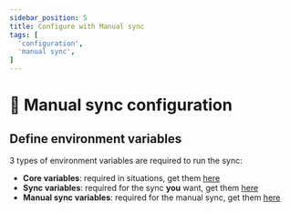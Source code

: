 ```yaml
---
sidebar_position: 5
title: Configure with Manual sync
tags: [
  'configuration',
  'manual sync',
]
---
```


# 👏️️ Manual sync configuration

## Define environment variables
3 types of environment variables are required to run the sync:
- **Core variables**: required in situations, get them [here](/docs/resources/environment-variables#core-variables)
- **Sync variables**: required for the sync **you** want, get them [here](/docs/resources/environment-variables#synchronization-)
- **Manual sync variables**: required for the manual sync, get them [here](/docs/resources/environment-variables#configuration-with-manual-sync-)
